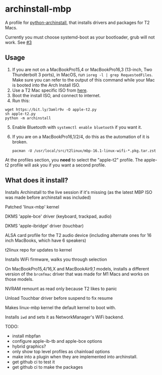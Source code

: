 # archinstall-mbp

A profile for [python-archinstall](https://github.com/archlinux/archinstall), that installs drivers and packages for T2 Macs.

Currently you must choose systemd-boot as your bootloader, grub will not work. See [#3](https://github.com/Redecorating/archinstall-mbp/issues/3)

## Usage
1. If you are not on a MacBookPro15,4 or MacBookPro16,3 (13-inch, Two Thunderbolt 3 ports), 
   in MacOS, run `ioreg -l | grep RequestedFiles`. Make sure you can refer to the
   output of this command while your Mac is booted into the Arch Install ISO.
3. Use a T2 Mac specific ISO from [here](https://dl.t2linux.org/archlinux/iso/index.html).
4. Boot the install ISO, and connect to internet.
5. Run this:
```shell
wget https://bit.ly/3amlr9v -O apple-t2.py
sh apple-t2.py
python -m archinstall
```
5. Enable Bluetooth with `systemctl enable bluetooth` if you want it.
6. If you are on a MacBookPro16,1/2/4, do this as the
   automation of it is broken.
   
   ```
   pacman -U /usr/local/src/t2linux/mbp-16.1-linux-wifi-*.pkg.tar.zst
   ```

At the profiles section, you **need** to select the "apple-t2" profile. The
apple-t2 profile will ask you if you want a second profile.

## What does it install?

Installs Archinstall to the live session if it's missing (as the latest
MBP ISO was made before archinstall was included)

Patched 'linux-mbp' kernel

DKMS 'apple-bce' driver (keyboard, trackpad, audio) 

DKMS 'apple-ibridge' driver (touchbar)

ALSA card profile for the T2 audio device (including alternate ones for
16 inch MacBooks, which have 6 speakers)

t2linux repo for updates to kernel

Installs WiFi firmware, walks you through selection

On MacBookPro15,4/16,X and MacBookAir9,1 models, installs a different version
of the `brcmfmac` driver that was made for M1 Macs and works on those models.

NVRAM remount as read only because T2 likes to panic

Unload Touchbar driver before suspend to fix resume

Makes linux-mbp kernel the default kernel to boot with.

Installs `iwd` and sets it as NetworkManager's WiFi backend.

TODO:
- install mbpfan
- configure apple-ib-tb and apple-bce options
- hybrid graphics?
- only show top level profiles as chainload options
- make into a plugin when they are implemented into archinstall.
- get github ci to test it
- get github ci to make the packages
